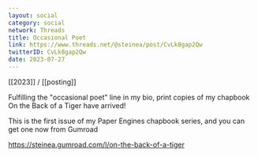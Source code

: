 ```yaml
---
layout: social
category: social
network: Threads
title: Occasional Poet
link: https://www.threads.net/@steinea/post/CvLk8gap2Qw
twitterID: CvLk8gap2Qw
date: 2023-07-27
---
```


[[2023]] / [[posting]]

Fulfilling the "occasional poet" line in my bio, print copies of my chapbook On the Back of a Tiger have arrived!

This is the first issue of my Paper Engines chapbook series, and you can get one now from Gumroad

<https://steinea.gumroad.com/l/on-the-back-of-a-tiger>

